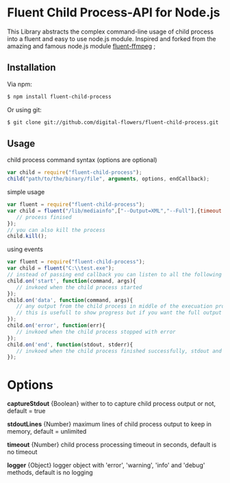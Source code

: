 # Fluent Child Process-API for Node.js

This Library abstracts the complex command-line usage of child process into a fluent and easy to use node.js module. Inspired and forked from the amazing and famous node.js module [fluent-ffmpeg](https://github.com/fluent-ffmpeg/node-fluent-ffmpeg) ;

## Installation

Via npm:

```sh
$ npm install fluent-child-process
```

Or using git:
```sh
$ git clone git://github.com/digital-flowers/fluent-child-process.git
```



## Usage

child process command syntax (options are optional)
```javascript
var child = require("fluent-child-process");
child("path/to/the/binary/file", arguments, options, endCallback);
```

simple usage
```javascript
var fluent = require("fluent-child-process");
var child = fluent("/lib/mediainfo",["--Output=XML","--Full"],{timeout:120}, function(err,stdout,stderr){
   // process finised
});
// you can also kill the process
child.kill();
```

using events
```javascript
var fluent = require("fluent-child-process");
var child = fluent("C:\\test.exe");
// instead of passing end callback you can listen to all the following optional events
child.on('start', function(command, args){
   // invkoed when the child process started 
});
child.on('data', function(command, args){
   // any output from the child process in middle of the execuation progress, 
   // this is usefull to show progress but if you want the full output just listen to the "end" event    
});
child.on('error', function(err){
   // invkoed when the child process stopped with error
});
child.on('end', function(stdout, stderr){
   // invkoed when the child process finished successfully, stdout and stderr are the program final outputs 
});
```



# Options
 **captureStdout**
     {Boolean} wither to to capture child process output or not, default = true
     
 **stdoutLines**
     {Number} maximum lines of child process output to keep in memory, default = unlimited
     
 **timeout** 
     {Number} child process processing timeout in seconds, default is no timeout
     
 **logger** 
     {Object} logger object with 'error', 'warning', 'info' and 'debug' methods, default is no logging
 
 